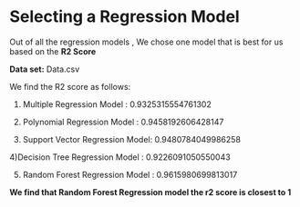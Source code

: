 # Selecting a Regression Model
Out of all the regression models , We chose one model that is best for us based on the **R2 Score**

**Data set:** Data.csv

We find the R2 score as follows:

1) Multiple Regression Model : 0.9325315554761302

2) Polynomial Regression Model :  0.9458192606428147

3) Support Vector Regression Model: 0.9480784049986258

4)Decision Tree  Regression Model :  0.9226091050550043

5) Random Forest Regression Model :  0.9615980699813017

**We find that Random Forest Regression model the r2 score is closest to 1**